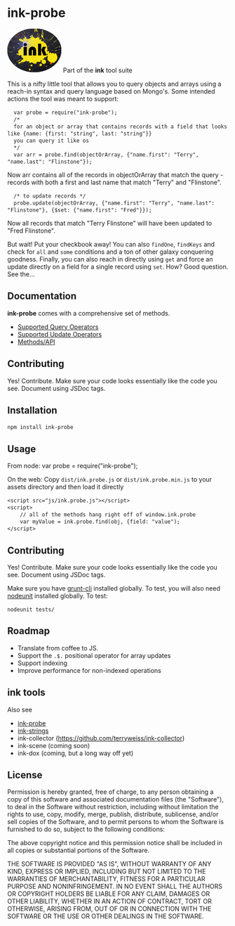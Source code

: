 # ink-probe #
![ink strings logo](etc/splat.png "ink!")
Part of the **ink** tool suite

This is a nifty little tool that allows you to query objects and arrays using a reach-in syntax and query language based on Mongo's. Some
intended actions the tool was meant to support:

	  var probe = require("ink-probe");
      /*
      for an object or array that contains records with a field that looks like {name: {first: "string", last: "string"}}
      you can query it like os
      */
      var arr = probe.find(objectOrArray, {"name.first": "Terry", "name.last": "Flinstone"});

Now arr contains all of the records in objectOrArray that match the query - records with both a first and last name that match
"Terry" and "Flinstone".

      /* to update records */
      probe.update(objectOrArray, {"name.first": "Terry", "name.last": "Flinstone"}, {$set: {"name.first": "Fred"}});

Now all records that match "Terry Flinstone" will have been updated to "Fred Flinstone".

But wait! Put your checkbook away! You can also `findOne`, `findKeys` and check for `all` and `some` conditions and a ton of other
galaxy conquering goodness. Finally, you can also reach in directly using `get` and force an update directly on a field for a
single record using `set`. How? Good question. See the...

## Documentation ##
**ink-probe** comes with a comprehensive set of methods.

* [Supported Query Operators](http://terryweiss.github.io/ink-probe/probe.queryOperators.html)
* [Supported Update Operators](http://terryweiss.github.io/ink-probe/probe.updateOperators.html)
* [Methods/API](http://terryweiss.github.io/ink-probe/probe.html)


## Contributing ##
Yes! Contribute. Make sure your code looks essentially like the code you see. Document using JSDoc tags.

## Installation ##

	npm install ink-probe

## Usage ##
From node:
	var probe = require("ink-probe");

On the web:
Copy `dist/ink.probe.js` or `dist/ink.probe.min.js` to your assets directory and then load it directly

	<script src="js/ink.probe.js"></script>
	<script>
		// all of the methods hang right off of window.ink.probe
        var myValue = ink.probe.find(obj, {field: "value");
	</script>


## Contributing ##
Yes! Contribute. Make sure your code looks essentially like the code you see. Document using JSDoc tags.

Make sure you have [grunt-cli](https://github.com/gruntjs/grunt-cli) installed globally. To test, you will also need
[nodeunit](https://github.com/caolan/nodeunit) installed globally. To test:

	nodeunit tests/

## Roadmap ##
* Translate from coffee to JS.
* Support the `.$.` positional operator for array updates
* Support indexing
* Improve performance for non-indexed operations

## ink tools ##
Also see

+ [ink-probe](https://github.com/terryweiss/ink-probe)
+ [ink-strings](https://github.com/terryweiss/ink-strings)
+ ink-collector (https://github.com/terryweiss/ink-collector)
+ ink-scene (coming soon)
+ ink-dox (coming, but a long way off yet)

## License ##
Permission is hereby granted, free of charge, to any person
obtaining a copy of this software and associated documentation
files (the "Software"), to deal in the Software without
restriction, including without limitation the rights to use,
copy, modify, merge, publish, distribute, sublicense, and/or sell
copies of the Software, and to permit persons to whom the
Software is furnished to do so, subject to the following
conditions:

The above copyright notice and this permission notice shall be
included in all copies or substantial portions of the Software.

THE SOFTWARE IS PROVIDED "AS IS", WITHOUT WARRANTY OF ANY KIND,
EXPRESS OR IMPLIED, INCLUDING BUT NOT LIMITED TO THE WARRANTIES
OF MERCHANTABILITY, FITNESS FOR A PARTICULAR PURPOSE AND
NONINFRINGEMENT. IN NO EVENT SHALL THE AUTHORS OR COPYRIGHT
HOLDERS BE LIABLE FOR ANY CLAIM, DAMAGES OR OTHER LIABILITY,
WHETHER IN AN ACTION OF CONTRACT, TORT OR OTHERWISE, ARISING
FROM, OUT OF OR IN CONNECTION WITH THE SOFTWARE OR THE USE OR
OTHER DEALINGS IN THE SOFTWARE.

